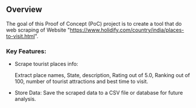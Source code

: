 ## Overview

The goal of this Proof of Concept (PoC) project is to create a tool that do web scraping of Website "https://www.holidify.com/country/india/places-to-visit.html".


### Key Features:

- Scrape tourist places info:

  Extract place names, State, description, Rating out of 5.0, Ranking out of 100, number of tourist attractions and best time to visit.

- Store Data: Save the scraped data to a CSV file or database for future analysis.
